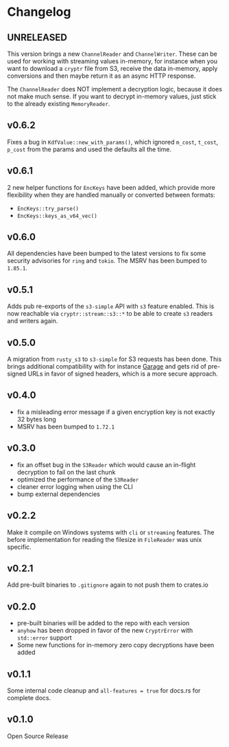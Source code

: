 # Changelog

## UNRELEASED

This version brings a new `ChannelReader` and `ChannelWriter`. These can be used for working with streaming values
in-memory, for instance when you want to download a `cryptr` file from S3, receive the data in-memory, apply conversions
and then maybe return it as an async HTTP response.

The `ChannelReader` does NOT implement a decryption logic, because it does not make much sense. If you want to decrypt
in-memory values, just stick to the already existing `MemoryReader`.

## v0.6.2

Fixes a bug in `KdfValue::new_with_params()`, which ignored `m_cost`, `t_cost`, `p_cost` from the params and used the
defaults all the time.

## v0.6.1

2 new helper functions for `EncKeys` have been added, which provide more flexibility when they are handled manually or
converted between formats:

- `EncKeys::try_parse()`
- `EncKeys::keys_as_v64_vec()`

## v0.6.0

All dependencies have been bumped to the latest versions to fix some security advisories for `ring` and `tokio`.
The MSRV has been bumped to `1.85.1`.

## v0.5.1

Adds pub re-exports of the `s3-simple` API with `s3` feature enabled.
This is now reachable via `cryptr::stream::s3::*` to be able to create
`s3` readers and writers again.

## v0.5.0

A migration from `rusty_s3` to `s3-simple` for S3 requests has been done.
This brings additional compatibility with for instance [Garage](https://garagehq.deuxfleurs.fr/)
and gets rid of pre-signed URLs in favor of signed headers, which is a more secure approach.

## v0.4.0

- fix a misleading error message if a given encryption key is not exactly 32 bytes long
- MSRV has been bumped to `1.72.1`

## v0.3.0

- fix an offset bug in the `S3Reader` which would cause an in-flight decryption to
  fail on the last chunk
- optimized the performance of the `S3Reader`
- cleaner error logging when using the CLI
- bump external dependencies

## v0.2.2

Make it compile on Windows systems with `cli` or `streaming` features.
The before implementation for reading the filesize in `FileReader` was unix specific.

## v0.2.1

Add pre-built binaries to `.gitignore` again to not push them to crates.io

## v0.2.0

- pre-built binaries will be added to the repo with each version
- `anyhow` has been dropped in favor of the new `CryptrError` with `std::error` support
- Some new functions for in-memory zero copy decryptions have been added

## v0.1.1

Some internal code cleanup and `all-features = true` for docs.rs for complete docs.

## v0.1.0

Open Source Release
